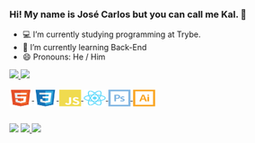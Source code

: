 ### Hi! My name is José Carlos but you can call me Kal. 👋

- :computer: I’m currently studying programming at Trybe.
- 🌱 I’m currently learning Back-End
- 😄 Pronouns: He / Him

 <div>
  <a href="https://github.com/kalarruda">
  <img height="180em" src="https://github-readme-stats.vercel.app/api?username=kalarruda&show_icons=true&theme=gotham&include_all_commits=true&count_private=true"/>
  <img height="180em" src="https://github-readme-stats.vercel.app/api/top-langs/?username=kalarruda&layout=compact&langs_count=7&theme=gotham"/>
</div>
  <div style="display: inline_block"><br>
    <img align="center" alt="kal-HTML" height="30" width="40" src="https://raw.githubusercontent.com/devicons/devicon/master/icons/html5/html5-original.svg">
    <img align="center" alt="kal-CSS" height="30" width="40" src="https://raw.githubusercontent.com/devicons/devicon/master/icons/css3/css3-original.svg">
    <img align="center" alt="kal-Js" height="30" width="40" src="https://raw.githubusercontent.com/devicons/devicon/master/icons/javascript/javascript-plain.svg">
    <img align="center" alt="kal-React" height="30" width="40" src="https://raw.githubusercontent.com/devicons/devicon/master/icons/react/react-original.svg">
    <img align="center" alt="kal-React" height="30" width="40" src="https://raw.githubusercontent.com/devicons/devicon/master/icons/photoshop/photoshop-line.svg">
    <img align="center" alt="kal-React" height="30" width="40" src="https://raw.githubusercontent.com/devicons/devicon/master/icons/illustrator/illustrator-line.svg">
</div>
  
##
  <div>
     <a href="https://www.linkedin.com/in/jose-carlos-arruda-63826250/" target="_blank"><img src="https://img.shields.io/badge/-LinkedIn-%230077B5?style=for-the-badge&logo=linkedin&logoColor=white" target="_blank"></a> 
    <a href="https://api.whatsapp.com/send?phone=5541999039226">
      <img src="https://img.shields.io/badge/Gmail-D14836?style=for-the-badge&logo=gmail&logoColor=white" />
    <a/>
    <a href="mailto:kalarruda@hotmail.com">
      <img src="https://img.shields.io/badge/WhatsApp-25D366?style=for-the-badge&logo=whatsapp&logoColor=white" />
    <a/>    
  </div>
  


